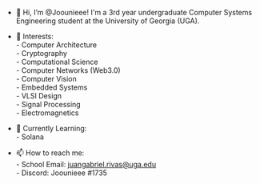 - 👋 Hi, I’m @Joounieee! I'm a 3rd year undergraduate
     Computer Systems Engineering student at the
     University of Georgia (UGA).

- 👀 Interests: \
      - Computer Architecture \
      - Cryptography \
      - Computational Science \
      - Computer Networks (Web3.0) \
      - Computer Vision \
      - Embedded Systems \
      - VLSI Design \
      - Signal Processing \
      - Electromagnetics 
    
- 🌱 Currently Learning: \
      - Solana

- 📫 How to reach me: \
      - School Email: juangabriel.rivas@uga.edu \
      - Discord: Joounieee #1735 

<!---
Joounieee/Joounieee is a ✨ special ✨ repository because its `README.md` (this file) appears on your GitHub profile.
You can click the Preview link to take a look at your changes.
--->

